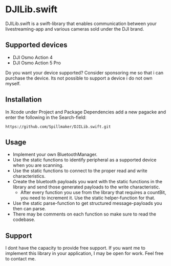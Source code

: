 # DJILib.swift

DJILib.swift is a swift-library that enables communication between your livestreaming-app and various cameras sold under
the DJI brand.

## Supported devices
- DJI Osmo Action 4
- DJI Osmo Action 5 Pro

Do you want your device supported? Consider sponsoring me so that i can purchase the device. Its not possible to support
a device i do not own myself.

## Installation
In Xcode under Project and Package Dependencies add a new pagacke and enter the following in the Search-field:
```
https://github.com/Spillmaker/DJILib.swift.git
```

## Usage
- Implement your own BluetoothManager.
- Use the static functions to identify peripheral as a supported device when you are scanning.
- Use the static functions to connect to the proper read and write characteristics.
- Create the bluetooth payloads you want with the static functions in the library and send those generated payloads to
the write characteristic.
    - After every function you use from the library that requires a countBit, you need to increment it. Use the static
    helper-function for that.
- Use the static parse-function to get structured message-payloads you then can parse.
- There may be comments on each function so make sure to read the codebase.

## Support
I dont have the capacity to provide free support. If you want me to implement this library in your application,
I may be open for work. Feel free to contact me.

